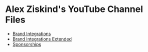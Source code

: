# Alex Ziskind's YouTube Channel Files

<ul>
    <li>
        <a href="/home/files/brand-integrations">Brand Integrations</a>
    </li>
    <li>
        <a href="/home/files/brand-integrations-ex">Brand Integrations Extended</a>
    </li>
    <li>
        <a href="/home/files/sponsorships">Sponsorships</a>
    </li>

</ul>